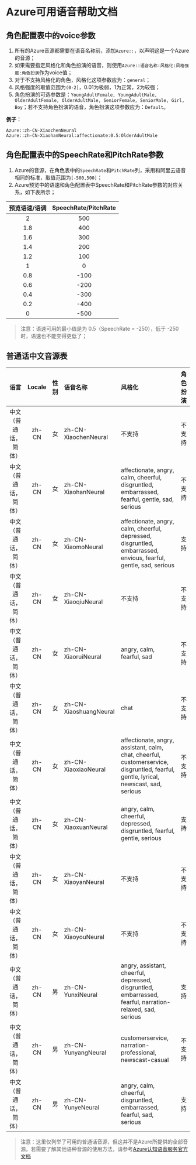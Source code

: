 # Azure可用语音帮助文档

## 角色配置表中的voice参数

1. 所有的Azure音源都需要在语音名称前，添加`Azure::`，以声明这是一个Azure的音源；
2. 如果需要指定风格化和角色扮演的语音，则使用`Azure::语音名称:风格化:风格强度:角色扮演`作为voice值；
3. 对于不支持风格化的角色，风格化这项参数应为：`general`；
4. 风格强度的取值范围为`(0-2]`，0.01为极弱，1为正常，2为较强；
5. 角色扮演的可选参数是：`YoungAdultFemale, YoungAdultMale, OlderAdultFemale, OlderAdultMale, SeniorFemale, SeniorMale, Girl, Boy`；若不支持角色扮演的语音，角色扮演这项参数应为：`Default`。

**例子：**
```
Azure::zh-CN-XiaochenNeural
Azure::zh-CN-XiaohanNeural:affectionate:0.5:OlderAdultMale
```

## 角色配置表中的SpeechRate和PitchRate参数

1. Azure的音源，在角色表中的`SpeechRate`和`PitchRate`列，采用和阿里云语音相同的标准，取值范围为`[-500,500]`；
2. Azure预览中的语速和角色配置表中SpeechRate和PitchRate参数的对应关系，如下表所示；

|预览语速/语调|SpeechRate/PitchRate|
|:---:|:---:|
|2|500|
|1.8|400|
|1.6|300|
|1.4|200|
|1.2|100|
|1|0|
|0.8|-100|
|0.6|-200|
|0.4|-300|
|0.2|-400|
|0|-500|

> 注意：语速可用的最小值是为 0.5（SpeechRate = -250），低于 -250 时，语速也不能变得更低了；

## 普通话中文音源表
|语言|Locale|性别|语音名称|风格化|角色扮演|
|:---:|:---:|:---:|:---|:---|:---|
|中文（普通话，简体）|zh-CN|女|zh-CN-XiaochenNeural|不支持|不支持|
|中文（普通话，简体）|zh-CN|女|zh-CN-XiaohanNeural|affectionate, angry, calm, cheerful, disgruntled, embarrassed, fearful, gentle, sad, serious|不支持|
|中文（普通话，简体）|zh-CN|女|zh-CN-XiaomoNeural|affectionate, angry, calm, cheerful, depressed, disgruntled, embarrassed, envious, fearful, gentle, sad, serious|支持|
|中文（普通话，简体）|zh-CN|女|zh-CN-XiaoqiuNeural|不支持|不支持|
|中文（普通话，简体）|zh-CN|女|zh-CN-XiaoruiNeural|angry, calm, fearful, sad|不支持|
|中文（普通话，简体）|zh-CN|女|zh-CN-XiaoshuangNeural|chat|不支持|
|中文（普通话，简体）|zh-CN|女|zh-CN-XiaoxiaoNeural|affectionate, angry, assistant, calm, chat, cheerful, customerservice, disgruntled, fearful, gentle, lyrical, newscast, sad, serious|不支持|
|中文（普通话，简体）|zh-CN|女|zh-CN-XiaoxuanNeural|angry, calm, cheerful, depressed, disgruntled, fearful, gentle, serious|支持|
|中文（普通话，简体）|zh-CN|女|zh-CN-XiaoyanNeural|不支持|不支持|
|中文（普通话，简体）|zh-CN|女|zh-CN-XiaoyouNeural|不支持|不支持|
|中文（普通话，简体）|zh-CN|男|zh-CN-YunxiNeural|angry, assistant, cheerful, depressed, disgruntled, embarrassed, fearful, narration-relaxed, sad, serious|支持|
|中文（普通话，简体）|zh-CN|男|zh-CN-YunyangNeural|customerservice, narration-professional, newscast-casual|不支持|
|中文（普通话，简体）|zh-CN|男|zh-CN-YunyeNeural|angry, calm, cheerful, disgruntled, embarrassed, fearful, sad, serious|支持|

> 注意：这里仅列举了可用的普通话音源，但这并不是Azure所提供的全部音源。若需要了解其他语种音源的使用方法，请参考[Azure认知语音服务官方文档](https://docs.microsoft.com/zh-cn/azure/cognitive-services/speech-service/language-support?tabs=speechtotext#prebuilt-neural-voices)